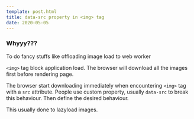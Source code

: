 ```yaml
---
template: post.html
title: data-src property in <img> tag
date: 2020-05-05
---
```

### Whyyy???
To do fancy stuffs like offloading image load to web worker

`<img>` tag block application load. The browser will download all the images first before rendering page.

The browser start downloading immediately when encountering `<img>` tag with a `src` attribute. People use custom property, usually `data-src` to break this behaviour. Then define the desired behaviour. 

This usually done to lazyload images.